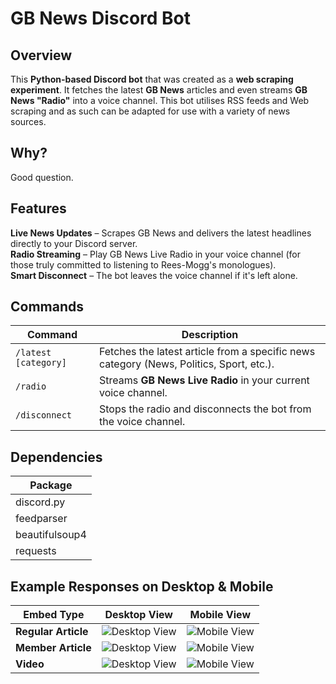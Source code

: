 # GB News Discord Bot

## Overview
This **Python-based Discord bot** that was created as a **web scraping experiment**. It fetches the latest **GB News** articles and even streams **GB News "Radio"** into a voice channel.
This bot utilises RSS feeds and Web scraping and as such can be adapted for use with a variety of news sources.

## Why?
Good question.

## Features
**Live News Updates** – Scrapes GB News and delivers the latest headlines directly to your Discord server.  
**Radio Streaming** – Play GB News Live Radio in your voice channel (for those truly committed to listening to Rees-Mogg's monologues).  
**Smart Disconnect** – The bot leaves the voice channel if it's left alone.  

## Commands
| **Command**   | **Description** |
|--------------|----------------|
| `/latest [category]` | Fetches the latest article from a specific news category (News, Politics, Sport, etc.). |
| `/radio` | Streams **GB News Live Radio** in your current voice channel. |
| `/disconnect` | Stops the radio and disconnects the bot from the voice channel. |

## Dependencies
| Package          |
|-----------------|
| discord.py      |
| feedparser      |
| beautifulsoup4  |
| requests        |

## Example Responses on Desktop & Mobile

| Embed Type       | Desktop View                                             | Mobile View                                              |
|------------------|----------------------------------------------------------|----------------------------------------------------------|
| **Regular Article** | ![Desktop View](https://github.com/user-attachments/assets/23160ac3-b6b0-41b6-ad08-6908d83ff778) | ![Mobile View](https://github.com/user-attachments/assets/24fb0059-8e58-4ed9-8c69-c050c460e7cf) |
| **Member Article** | ![Desktop View](https://github.com/user-attachments/assets/323c637d-098c-43ab-987e-0bcb7a03a013) | ![Mobile View](https://github.com/user-attachments/assets/cd8a70ff-8d47-422f-82f3-aea45bd67a82) |
| **Video**        | ![Desktop View](https://github.com/user-attachments/assets/60818f6b-1e06-4867-a669-ea9e1ea705c6) | ![Mobile View](https://github.com/user-attachments/assets/c5d47747-1dac-4d89-a044-c8804e42ec9a) |

